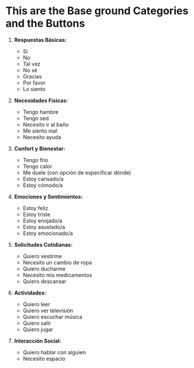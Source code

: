 # This are the Base ground Categories and the Buttons 

1. **Respuestas Básicas:**
   - Sí
   - No
   - Tal vez
   - No sé
   - Gracias
   - Por favor
   - Lo siento

2. **Necesidades Físicas:**
   - Tengo hambre
   - Tengo sed
   - Necesito ir al baño
   - Me siento mal
   - Necesito ayuda

3. **Confort y Bienestar:**
   - Tengo frío
   - Tengo calor
   - Me duele (con opción de especificar dónde)
   - Estoy cansado/a
   - Estoy cómodo/a

4. **Emociones y Sentimientos:**
   - Estoy feliz
   - Estoy triste
   - Estoy enojado/a
   - Estoy asustado/a
   - Estoy emocionado/a

5. **Solicitudes Cotidianas:**
   - Quiero vestirme
   - Necesito un cambio de ropa
   - Quiero ducharme
   - Necesito mis medicamentos
   - Quiero descansar

6. **Actividades:**
   - Quiero leer
   - Quiero ver televisión
   - Quiero escuchar música
   - Quiero salir
   - Quiero jugar

7. **Interacción Social:**
   - Quiero hablar con alguien
   - Necesito espacio


